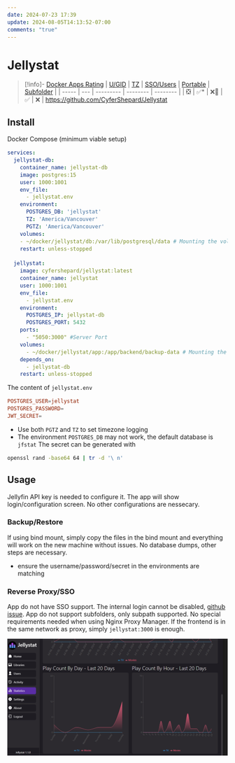 ```yaml
---
date: 2024-07-23 17:39
update: 2024-08-05T14:13:52-07:00
comments: "true"
---
```

# Jellystat

> [!info]- [Docker Apps Rating](../02-docker-ratings.md)
> | [U/GID](../02-docker-ratings.md#ugid) | [TZ](../02-docker-ratings.md#tz)  | [SSO/Users](../02-docker-ratings.md#sso) | [Portable](../02-docker-ratings.md#portable) | [Subfolder](../02-docker-ratings.md#subfolder) |
> | ----- | --- | --------- | -------- | -------- |
> | ❎     | ✅*  | ❌🤵       | ✅        | ❌ |
https://github.com/CyferShepard/Jellystat
## Install
Docker Compose (minimum viable setup)
```yaml
services:
  jellystat-db:
    container_name: jellystat-db
    image: postgres:15
    user: 1000:1001
    env_file:
      - jellystat.env
    environment:
      POSTGRES_DB: 'jellystat'
      TZ: 'America/Vancouver'
      PGTZ: 'America/Vancouver'
    volumes:
    - ~/docker/jellystat/db:/var/lib/postgresql/data # Mounting the volume
    restart: unless-stopped

  jellystat:
    image: cyfershepard/jellystat:latest
    container_name: jellystat
    user: 1000:1001
    env_file:
      - jellystat.env
    environment:
      POSTGRES_IP: jellystat-db
      POSTGRES_PORT: 5432
    ports:
      - "5050:3000" #Server Port
    volumes:
      - ~/docker/jellystat/app:/app/backend/backup-data # Mounting the volume
    depends_on:
      - jellystat-db
    restart: unless-stopped
```

The content of `jellystat.env`
```toml
POSTGRES_USER=jellystat
POSTGRES_PASSWORD=
JWT_SECRET=
```
- Use both `PGTZ` and `TZ` to set timezone logging
- The environment `POSTGRES_DB` may not work, the default database is `jfstat`
The secret can be generated with
```bash
openssl rand -base64 64 | tr -d '\ n'
```

## Usage
Jellyfin API key is needed to configure it. The app will show login/configuration screen.
No other configurations are nessecary.
### Backup/Restore
If using bind mount, simply copy the files in the bind mount and everything will work on the new machine without issues. No database dumps, other steps are necessary.
- ensure the username/password/secret in the environments are matching
### Reverse Proxy/SSO
App do not have SSO support. The internal login cannot be disabled, [github issue](https://github.com/CyferShepard/Jellystat/issues/218).
App do not support subfolders, only subpath supported. No special requirements needed when using Nginx Proxy Manager. If the frontend is in the same network as proxy, simply `jellystat:3000` is enough.

![](assets/Pasted%20image%2020240724155641.png)